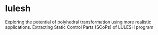 lulesh
======
Exploring the potential of polyhedral transformation using more realistic applications.
Extracting Static Control Parts (SCoPs) of LULESH program
